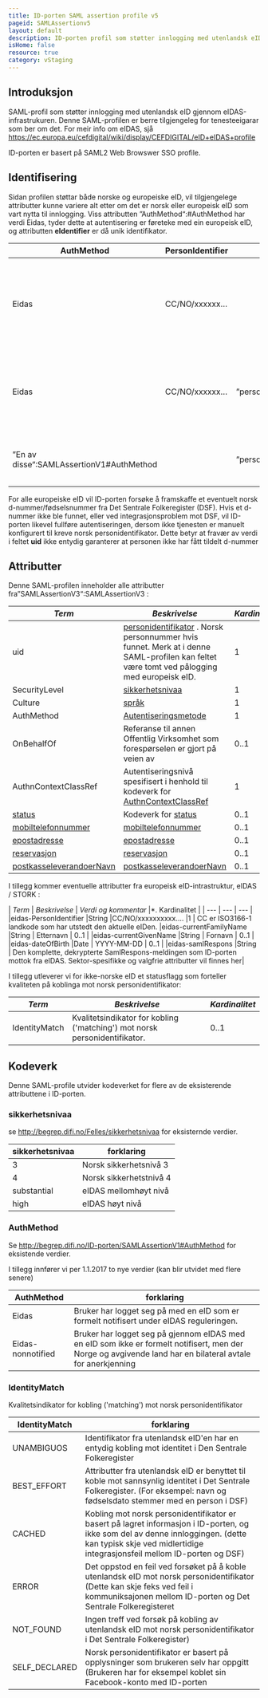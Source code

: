 ```yaml
---
title: ID-porten SAML assertion profile v5
pageid: SAMLAssertionv5
layout: default
description: ID-porten profil som støtter innlogging med utenlandsk eID gjennom eIDAS-infrastrukuren
isHome: false
resource: true
category: vStaging
---
```


## Introduksjon

SAML-profil som støtter innlogging med utenlandsk eID gjennom eIDAS-infrastrukuren. Denne SAML-profilen er berre tilgjengeleg for tenesteeigarar som ber om det. For meir info om eIDAS, sjå https://ec.europa.eu/cefdigital/wiki/display/CEFDIGITAL/eID+eIDAS+profile

ID-porten er basert på SAML2 Web Browswer SSO profile.


## Identifisering

Sidan profilen støttar både norske og europeiske eID, vil tilgjengelege attributter kunne variere alt etter om det er norsk eller europeisk eID som vart nytta til innlogging. Viss attributten ”AuthMethod“:\#AuthMethod har verdi Eidas, tyder dette at autentisering er føreteke med ein europeisk eID, og attributten **eIdentifier** er då unik identifikator.

| AuthMethod | PersonIdentifier | uid | Beskrivelse |
| --- | ---- | --- | --- |
| Eidas | CC/NO/xxxxxx… | <tomt> | Personen har autentisert seg med europeisk eID. Norsk D-nummer ble ikke funnet.|
| Eidas | CC/NO/xxxxxx… |”personidentifikator“:/Felles/personidentifikator | Personen har autentisert seg med europeisk eID og har norsk D-nummer. |
|”En av disse“:SAMLAssertionV1\#AuthMethod| <tomt> |”personidentifikator“:/Felles/personidentifikator | Personen har autentisert seg med norsk eID. |

For alle europeiske eID vil ID-porten forsøke å framskaffe et eventuelt norsk d-nummer/fødselsnummer fra Det Sentrale Folkeregister (DSF). Hvis et d-nummer ikke ble funnet, eller ved integrasjonsproblem mot DSF, vil ID-porten likevel fullføre autentiseringen, dersom ikke tjenesten er manuelt konfigurert til kreve norsk personidentifikator. Dette betyr at fravær av verdi i feltet **uid** ikke entydig garanterer at personen ikke har fått tildelt d-nummer





## Attributter


Denne SAML-profilen inneholder alle attributter fra”SAMLAssertionV3“:SAMLAssertionV3 :

| *Term* | *Beskrivelse* | *Kardinalitet* |
| --- | --- | --- |
| uid | [personidentifikator](/Felles/personidentifikator) . Norsk personnummer hvis funnet. Merk at i denne SAML-profilen kan feltet være tomt ved pålogging med europeisk eID. | 1 |
| SecurityLevel | [sikkerhetsnivaa](/Felles/sikkerhetsnivaa) | 1 |
| Culture | [språk](/Felles/spraak) | 1 |
| AuthMethod | [Autentiseringsmetode](SAMLAssertionV1#AuthMethod) | 1 |
| OnBehalfOf | Referanse til annen Offentlig Virksomhet som forespørselen er gjort på veien av | 0..1 |
| AuthnContextClassRef | Autentiseringsnivå spesifisert i henhold til kodeverk for [AuthnContextClassRef](SAMLAuthnRequest#AuthnContextClassRef) | 1 |
| [status](/Felles/status) | Kodeverk for [status](#status) | 0..1 |
| [mobiltelefonnummer](/Felles/mobiltelefonnummer) | [mobiltelefonnummer](/Felles/mobiltelefonnummer) | 0..1 |
| [epostadresse](/Felles/epostadresse) | [epostadresse](/Felles/epostadresse) | 0..1 |
| [reservasjon](/Felles/reservasjon) | [reservasjon](/Felles/reservasjon) | 0..1 |
| [postkasseleverandoerNavn](/Felles/postkasseleverandoerNavn) | [postkasseleverandoerNavn](/Felles/postkasseleverandoerNavn) | 0..1 |

I tillegg kommer eventuelle attributter fra europeisk eID-intrastruktur, eIDAS / STORK :

| *Term* | *Beskrivelse* | *Verdi og kommentar* |*. Kardinalitet |
| --- | --- | --- |
|eidas-PersonIdentifier  |String |CC/NO/xxxxxxxxxx…. |1 |  CC er ISO3166-1 landkode som har utstedt den aktuelle eIDen.
|eidas-currentFamilyName |String | Etternavn | 0..1 |
|eidas-currentGivenName  |String | Fornavn | 0..1 |
|eidas-dateOfBirth       |Date   | YYYY-MM-DD | 0..1 |
|eidas-samlRespons       |String | Den komplette, dekrypterte SamlRespons-meldingen som ID-porten mottok fra eIDAS.  Sektor-spesifikke og valgfrie attributter vil finnes her|


I tillegg utleverer vi for ikke-norske eID et statusflagg som forteller kvaliteten på koblinga mot norsk personidentifikator:

| *Term* | *Beskrivelse* | *Kardinalitet* |
| --- | --- | --- |
| IdentityMatch | Kvalitetsindikator for kobling ('matching') mot norsk personidentifikator.| 0..1 |

## Kodeverk

Denne SAML-profile utvider kodeverket for flere av de eksisterende attributtene i ID-porten.

### sikkerhetsnivaa

se http://begrep.difi.no/Felles/sikkerhetsnivaa for eksisternde verdier.

| sikkerhetsnivaa | forklaring |
| --- | --- |
| 3 | Norsk sikkerhetsnivå 3 |
| 4 | Norsk sikkerhetstnivå 4 |
| substantial | eIDAS mellomhøyt nivå |
| high        | eIDAS høyt nivå|


### AuthMethod

Se http://begrep.difi.no/ID-porten/SAMLAssertionV1#AuthMethod for eksistende verdier.

I tillegg innfører vi per 1.1.2017 to nye verdier (kan blir utvidet med flere senere)

| AuthMethod | forklaring |
| --- | --- |
| Eidas | Bruker har logget seg på med en eID som er formelt notifisert under eIDAS reguleringen.  |
| Eidas-nonnotified | Bruker har logget seg på gjennom eIDAS med en eID som ikke er formelt notifisert, men der Norge og avgivende land har en bilateral avtale for anerkjenning |


### IdentityMatch

Kvalitetsindikator for kobling ('matching') mot norsk personidentifikator

| IdentityMatch | forklaring |
| --- | --- |
| UNAMBIGUOS | Identifikator fra utenlandsk eID'en har en entydig kobling mot identitet i Den Sentrale Folkeregister |
| BEST_EFFORT | Attributter fra utenlandsk eID er benyttet til koble mot sannsynlig identitet i Det Sentrale Folkeregister.  (For eksempel: navn og fødselsdato stemmer med en person i DSF) |
| CACHED | Kobling mot norsk personidentifikator er basert på lagret informasjon i ID-porten, og ikke som del av denne innloggingen.  (dette kan typisk skje ved midlertidige integrasjonsfeil mellom ID-porten og DSF)|
| ERROR | Det oppstod en feil ved forsøket på å koble utenlandsk eID mot norsk personidentifikator (Dette kan skje feks ved feil i kommuniksajonen mellom ID-porten og Det Sentrale Folkeregisteret|
|NOT_FOUND | Ingen treff ved forsøk på kobling av utenlandsk eID mot norsk personidentifikator i Det Sentrale Folkeregister)|
|SELF_DECLARED | Norsk personidentifikator er basert på opplysninger som brukeren selv har oppgitt (Brukeren har for eksempel koblet sin Facebook-konto med ID-porten|

